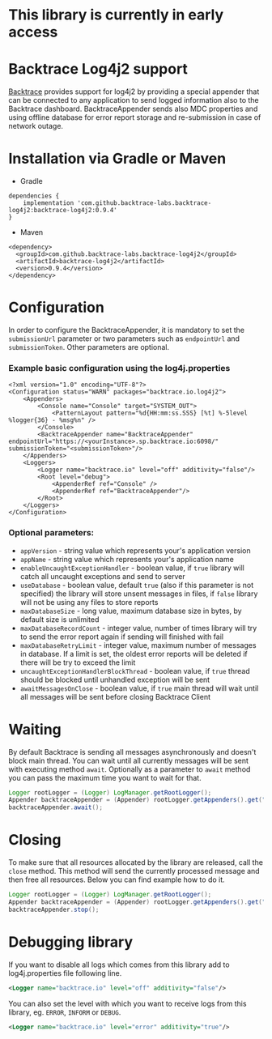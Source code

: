 # This library is currently in early access

# Backtrace Log4j2 support
[Backtrace](http://backtrace.io/) provides support for log4j2 by providing a special appender that can be connected to any application to send logged information also to the Backtrace dashboard. BacktraceAppender sends also MDC properties and using offline database for error report storage and re-submission in case of network outage. 

# Installation via Gradle or Maven<a name="installation"></a>


* Gradle
```
dependencies {
    implementation 'com.github.backtrace-labs.backtrace-log4j2:backtrace-log4j2:0.9.4'
}
```

* Maven
```
<dependency>
  <groupId>com.github.backtrace-labs.backtrace-log4j2</groupId>
  <artifactId>backtrace-log4j2</artifactId>
  <version>0.9.4</version>
</dependency>
```


# Configuration

In order to configure the BacktraceAppender, it is mandatory to set the `submissionUrl` parameter or two parameters such as `endpointUrl` and `submissionToken`. Other parameters are optional.

### Example basic configuration using the log4j.properties
```
<?xml version="1.0" encoding="UTF-8"?>
<Configuration status="WARN" packages="backtrace.io.log4j2">
    <Appenders>
        <Console name="Console" target="SYSTEM_OUT">
            <PatternLayout pattern="%d{HH:mm:ss.SSS} [%t] %-5level %logger{36} - %msg%n" />
        </Console>
        <BacktraceAppender name="BacktraceAppender" endpointUrl="https://<yourInstance>.sp.backtrace.io:6098/" submissionToken="<submissionToken>"/>
    </Appenders>
    <Loggers>
        <Logger name="backtrace.io" level="off" additivity="false"/>
        <Root level="debug">
            <AppenderRef ref="Console" />
            <AppenderRef ref="BacktraceAppender"/>
        </Root>
    </Loggers>
</Configuration>
```

### Optional parameters:
- `appVersion` - string value which represents your's application version
- `appName` - string value which represents your's application name
- `enableUncaughtExceptionHandler` - boolean value, if `true` library will catch all uncaught exceptions and send to server
- `useDatabase` - boolean value, default `true` (also if this parameter is not specified) the library will store unsent messages in files, if `false` library will not be using any files to store reports 
- `maxDatabaseSize` - long value, maximum database size in bytes, by default size is unlimited
- `maxDatabaseRecordCount` - integer value, number of times library will try to send the error report again if sending will finished with fail
- `maxDatabaseRetryLimit` - integer value, maximum number of messages in database. If a limit is set, the oldest error reports will be deleted if there will be try to exceed the limit
- `uncaughtExceptionHandlerBlockThread` - boolean value, if `true` thread should be blocked until unhandled exception will be sent
- `awaitMessagesOnClose` - boolean value, if `true` main thread will wait until all messages will be sent before closing Backtrace Client


# Waiting 
By default Backtrace is sending all messages asynchronously and doesn't block main thread. You can wait until all currently messages will be sent with executing method `await`. Optionally as a parameter to `await` method you can pass the maximum time you want to wait for that.

```java
Logger rootLogger = (Logger) LogManager.getRootLogger();
Appender backtraceAppender = (Appender) rootLogger.getAppenders().get("BacktraceAppender");
backtraceAppender.await();
```

# Closing 
To make sure that all resources allocated by the library are released, call the `close` method. This method will send the currently processed message and then free all resources. Below you can find example how to do it.

```java
Logger rootLogger = (Logger) LogManager.getRootLogger();
Appender backtraceAppender = (Appender) rootLogger.getAppenders().get("BacktraceAppender");
backtraceAppender.stop();
```

# Debugging library
If you want to disable all logs which comes from this library add to log4j.properties file following line.

```xml
<Logger name="backtrace.io" level="off" additivity="false"/>
```

You can also set the level with which you want to receive logs from this library, eg. `ERROR`, `INFORM` or `DEBUG`.
```xml
<Logger name="backtrace.io" level="error" additivity="true"/>
```